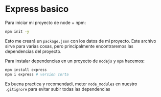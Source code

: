 # Express basico

Para iniciar mi proyecto de node + npm:

```bash
npm init -y
```

Esto me creará un `package.json` con los datos de mi proyecto. Este archivo sirve para varias cosas, pero principalmente encontraremos las dependencias del proyecto.

Para instalar dependencias en un proyecto de `nodejs` y `npm` hacemos:
```bash
npm install express
npm i express # version corta
```

Es buena practica y recomendadi, meter `node_modules` en nuestro `.gitignore` para evitar subir todas las dependencias
